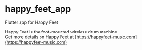 # happy_feet_app

Flutter app for Happy Feet

Happy Feet is the foot-mounted wireless drum machine.  
Get more details on Happy Feet at [https://happyfeet-music.com](https://happyfeet-music.com)


